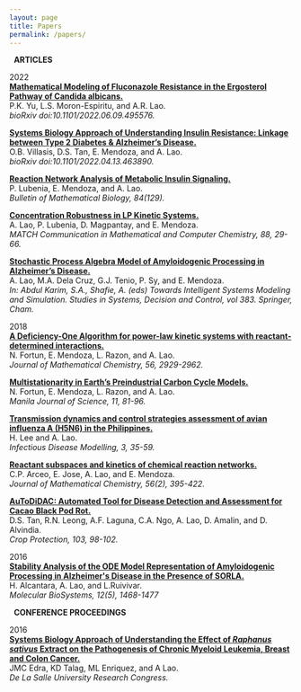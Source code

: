 ```yaml
---
layout: page
title: Papers
permalink: /papers/
---
```

<i class="fa-regular fa-newspaper"></i> &nbsp; **ARTICLES**

2022 <br>
[**Mathematical Modeling of Fluconazole Resistance in the Ergosterol Pathway of Candida albicans.**](https://www.biorxiv.org/content/biorxiv/early/2022/06/12/2022.06.09.495576.full.pdf) <br>
P.K. Yu, L.S. Moron-Espiritu, and A.R. Lao. <br>
*bioRxiv doi:10.1101/2022.06.09.495576.*

[**Systems Biology Approach of Understanding Insulin Resistance: Linkage between Type 2 Diabetes & Alzheimer’s Disease.**](https://www.biorxiv.org/content/biorxiv/early/2022/04/15/2022.04.13.463890.full.pdf) <br>
O.B. Villasis, D.S. Tan, E. Mendoza, and A. Lao. <br>
*bioRxiv doi:10.1101/2022.04.13.463890.*

[**Reaction Network Analysis of Metabolic Insulin Signaling.**](https://link.springer.com/article/10.1007/s11538-022-01087-3) <br>
P. Lubenia, E. Mendoza, and A. Lao. <br>
*Bulletin of Mathematical Biology, 84(129).*

[**Concentration Robustness in LP Kinetic Systems.**](https://match.pmf.kg.ac.rs/electronic_versions/Match88/n1/match88n1_29-66.pdf) <br>
A. Lao, P. Lubenia, D. Magpantay, and E. Mendoza. <br>
*MATCH Communication in Mathematical and Computer Chemistry, 88, 29-66.*

[**Stochastic Process Algebra Model of Amyloidogenic Processing in Alzheimer’s Disease.**](https://link.springer.com/chapter/10.1007/978-3-030-79606-8_18) <br>
A. Lao, M.A. Dela Cruz, G.J. Tenio, P. Sy, and E. Mendoza. <br>
*In: Abdul Karim, S.A., Shafie, A. (eds) Towards Intelligent Systems Modeling and Simulation. Studies in Systems, Decision and Control, vol 383. Springer, Cham.*

2018 <br>
[**A Deficiency-One Algorithm for power-law kinetic systems with reactant-determined interactions.**](https://link.springer.com/article/10.1007/s10910-018-0925-2) <br>
N. Fortun, E. Mendoza, L. Razon, and A. Lao. <br>
*Journal of Mathematical Chemistry, 56, 2929-2962.*

[**Multistationarity in Earth’s Preindustrial Carbon Cycle Models.**](https://www.dlsu.edu.ph/research/publishing-house/journals/manila-journal-of-science/mjs11-9/) <br>
N. Fortun, E. Mendoza, L. Razon, and A. Lao. <br>
*Manila Journal of Science, 11, 81-96.*

[**Transmission dynamics and control strategies assessment of avian influenza A (H5N6) in the Philippines.**](https://www.sciencedirect.com/science/article/pii/S2468042717300593) <br>
H. Lee and A. Lao. <br>
*Infectious Disease Modelling, 3, 35-59.*

[**Reactant subspaces and kinetics of chemical reaction networks.**](https://link.springer.com/article/10.1007/s10910-017-0809-x) <br>
C.P. Arceo, E. Jose, A. Lao, and E. Mendoza. <br>
*Journal of Mathematical Chemistry, 56(2), 395-422.*

[**AuToDiDAC: Automated Tool for Disease Detection and Assessment for Cacao Black Pod Rot.**](https://www.sciencedirect.com/science/article/pii/S0261219417302867) <br>
D.S. Tan, R.N. Leong, A.F. Laguna, C.A. Ngo, A. Lao, D. Amalin, and D. Alvindia. <br>
*Crop Protection, 103, 98-102.*

2016 <br>
[**Stability Analysis of the ODE Model Representation of Amyloidogenic Processing in Alzheimer's Disease in the Presence of SORLA.**](https://pubs.rsc.org/en/content/articlelanding/2016/MB/c5mb00741k) <br>
H. Alcantara, A. Lao, and L.Ruivivar. <br>
*Molecular BioSystems, 12(5), 1468-1477*

<i class="fa-solid fa-comments"></i> &nbsp; **CONFERENCE PROCEEDINGS**

2016 <br>
[**Systems Biology Approach of Understanding the Effect of _Raphanus sativus_ Extract on the Pathogenesis of Chronic Myeloid Leukemia, Breast and Colon Cancer.**](https://www.dlsu.edu.ph/wp-content/uploads/pdf/conferences/research-congress-proceedings/2016/FNH/FNH-I-03.pdf) <br>
JMC Edra, KD Talag, ML Enriquez, and A Lao. <br>
*De La Salle University Research Congress.*
